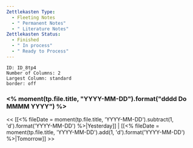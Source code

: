 ```yaml
---
Zettlekasten Type:
  - Fleeting Notes
  - " Permanent Notes"
  - " Literature Notes"
Zettlekasten Status:
  - Finished
  - " In process"
  - " Ready to Process"
---
```


```start-multi-column
ID: ID_8tp4
Number of Columns: 2
Largest Column: standard
border: off
```

### <% moment(tp.file.title, "YYYY-MM-DD").format("dddd Do MMMM YYYY") %> 
<< [[<% fileDate = moment(tp.file.title, 'YYYY-MM-DD').subtract(1, 'd').format('YYYY-MM-DD') %>|Yesterday]] | [[<% fileDate = moment(tp.file.title, 'YYYY-MM-DD').add(1, 'd').format('YYYY-MM-DD') %>|Tomorrow]] >>




